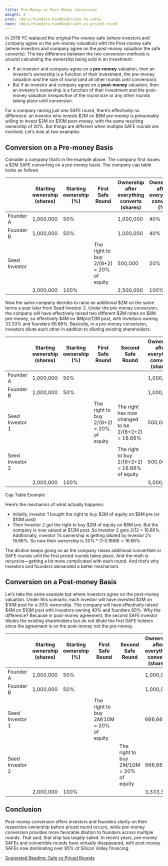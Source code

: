 ```yaml
---
title: Pre-Money vs Post Money Conversion
weight: 3
prev: /docs/founders-handbook/into-to-safes
next: /docs/founders-handbook/safe-vs-priced-round
---
```


In 2018 YC replaced the original Pre-money safe (where investors and company agree on the *pre-money* valuation) with the Post-money safe (where investors and company agree on the *post-money* valuation the safe converts). The key difference between the two conversion methods is around calculating the ownership being sold in an investment:

- If an investor and company agree on a **pre-money** valuation, then an investor’s ownership is a function of their investment, the pre-money valuation *and* the size of round (and all other rounds until conversion).
- But if an investor and company agree on a **post-money** valuation, then an investor’s ownership is a function of their investment and the post-money valuation *irrespective* of the round size or any other rounds taking place until conversion.

For a company raising just one SAFE round, there’s effectively no difference: an investor who invests $2M on $8M *pre*-money is presumably willing to invest $2M on $10M *post*-money, with the same resulting ownership of 20%. But things are different when multiple SAFE rounds are involved. Let’s look at two examples

## Conversion on a Pre-money Basis

Consider a company that’s in the example above.  The company first issues a $2M SAFE  converting on a pre-money basis.  The company cap table looks as follows  

|  | Starting ownership (shares) | Starting ownership (%) | First Safe Round | Ownership after everything converts (shares) | Ownership after everything converts (%) |
| --- | --- | --- | --- | --- | --- |
| Founder A | 1,000,000 | 50%  |  | 1,000,000 | 40%  |
| Founder B | 1,000,000 | 50% |  | 1,000,000 | 40%  |
| Seed Investor |  |  | The right to buy 2/(8+2) = 20% of equity  | 500,000 | 20%  |
|  | 2,000,000 | 100% |  | 2,500,000 | 100% |

Now the same company decides to raise an additional $2M on the same terms a year later from Seed Investor 2. Under the pre-money conversion, the company will have effectively raised two different $2M notes on $8M pre-money, so effectively $4M on $8M pre/$12M post, with Investors owning 33.33% and founders 66.66%.  Basically, in a pre-money conversion, investors dilute each other in addition to diluting existing shareholders. 

|  | Starting ownership (shares) | Starting ownership (%) | First Safe Round | Second Safe Round | Ownership after everything converts (shares) | Ownership after everything converts (%) |
| --- | --- | --- | --- | --- | --- | --- |
| Founder A | 1,000,000 | 50%  |  |  | 1,000,000 | 33.33%  |
| Founder B | 1,000,000 | 50% |  |  | 1,000,000 | 33.33%  |
| Seed Investor 1 |  |  | The right to buy 2/(8+2) = 20% of equity  | The right has now changed to be 2/(8+2+2) = 16.66% | 500,000 | 16.66%  |
| Seed Investor 2 |  |  |  | The right to buy 2/(8+2+2) = 16.66% of equity | 500,000 | 16.66%  |
|  | 2,000,000 | 100% |  |  | 3,000,000 | 100% |

Cap Table Example

Here’s the mechanics of what actually happens:

- Initially, investor 1 bought the right to buy $2M of equity on $8M pre (or $10M post)
- Then Investor 2 got the right to buy $2M of equity on $8M pre.  But the company is now valued at $12M post.  So Investor 2 gets 2/12 = 16.66%.  Additionally, investor 1’s ownership is getting diluted by Investor 2’s 16.66%.  So now their ownership is 20% * (1-0.1666) = 16.66%

The dilution keeps going on as the company raises additional convertible or SAFE rounds until the first priced rounds takes place. And the math is recursive—getting a bit more complicated with each round.  And that’s why investors and founders demanded a better mechanism.  

## Conversion on a Post-money Basis

Let’s take the same example but where investors agree on the post-money valuation. Under this scenario, each investor will have invested $2M on $10M post for a 20% ownership. The company will have effectively raised $4M on $10M post with investors owning 40% and founders 60%. Why the difference? Because in post-money agreement, the second SAFE investor dilutes the existing shareholders but do not dilute the first SAFE holders since the agreement is on the post-money not the pre-money.

|  | Starting ownership (shares) | Starting ownership (%) | First Safe Round | Second Safe Round | Ownership after everything converts (shares) | Ownership after everything converts (%) |
| --- | --- | --- | --- | --- | --- | --- |
| Founder A | 1,000,000 | 50%  |  |  | 1,000,000 | 30%  |
| Founder B | 1,000,000 | 50% |  |  | 1,000,000 | 30%  |
| Seed Investor 1 |  |  | The right to buy $2M/$10M = 20% of equity  |  | 666,666 | 20%  |
| Seed Investor 2 |  |  |  | The right to buy $2M/$10M = 20% of equity | 666,666 | 20%  |
|  | 2,000,000 | 100% |  |  | 3,333,333 | 100% |

## Conclusion

Post-money conversion offers investors and founders clarity on their respective ownership before priced round occurs, while pre-money conversion provides more favorable dilution to founders across multiple rounds. That said, that ship has largely sailed. In recent years, pre-money SAFEs and convertible rounds have virtually disappeared, with post-money SAFEs now dominating over 95% of Silicon Valley financing.

[Suggested Reading: Safe vs Priced Rounds](../safe-vs-priced-round/)

